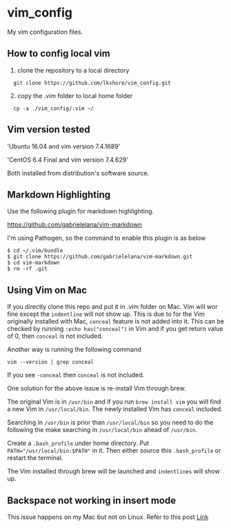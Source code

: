 # vim_config
My vim configuration files.

## How to config local vim
  1. clone the repository to a local directory

```shell  
  git clone https://github.com/lkshore/vim_config.git
```

  2. copy the .vim folder to local home folder

```shell
  cp -a ./vim_config/.vim ~/
```
## Vim version tested

'Ubuntu 16.04 and vim version 7.4.1689'

'CentOS 6.4 Final and vim version 7.4.629'

Both installed from distribution's software source.

## Markdown Highlighting

Use the following plugin for markdown highlighting.

https://github.com/gabrielelana/vim-markdown

I'm using Pathogen, so the command to enable this plugin is as below

```shell
$ cd ~/.vim/bundle
$ git clone https://github.com/gabrielelana/vim-markdown.git
$ cd vim-markdown
$ rm -rf .git
```

## Using Vim on Mac

If you directly clone this repo and put it in .vim folder on Mac.
Vim will wor fine except the `indentline` will not show up. This
is due to for the Vim originally installed with Mac, `conceal` feature
is not added into it. This can be checked by running `:echo has("conceal")`
in Vim and if you get return value of 0, then `conceal` is not included.

Another way is running the following command 

```shell
vim --version | grep conceal
```

If you see `-conceal` then `conceal` is not included.

One solution for the above issue is re-install Vim through brew.

The original Vim is in `/usr/bin` and if you run `brew install vim` you will
find a new Vim in `/usr/local/bin`. The newly installed Vim has `conceal` included.

Searching in `/usr/bin` is prior than `/usr/local/bin` so you need to do the following
the make searching in `/usr/local/bin` ahead of `/usr/bin`.

Create a `.bash_profile` under home directory. Put `PATH="/usr/local/bin:$PATH"` in it.
Then either source this `.bash_profile` or restart the terminal.

The Vim installed through brew will be launched and `indentlines` will show up.

## Backspace not working in insert mode

This issue happens on my Mac but not on Linux.
Refer to this post [Link](https://vi.stackexchange.com/questions/2162/why-doesnt-the-backspace-key-work-in-insert-mode)

